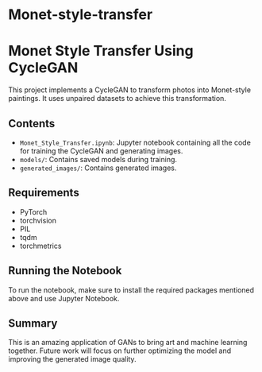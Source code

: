 # Monet-style-transfer
# Monet Style Transfer Using CycleGAN

This project implements a CycleGAN to transform photos into Monet-style paintings. It uses unpaired datasets to achieve this transformation.

## Contents
- `Monet_Style_Transfer.ipynb`: Jupyter notebook containing all the code for training the CycleGAN and generating images.
- `models/`: Contains saved models during training.
- `generated_images/`: Contains generated images.

## Requirements
- PyTorch
- torchvision
- PIL
- tqdm
- torchmetrics

## Running the Notebook
To run the notebook, make sure to install the required packages mentioned above and use Jupyter Notebook.

## Summary
This is an amazing application of GANs to bring art and machine learning together. Future work will focus on further optimizing the model and improving the generated image quality.
